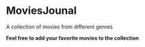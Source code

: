 # MoviesJounal
A collection of movies from different genres

<b>Feel free to add your favorite movies to the collection</b>
